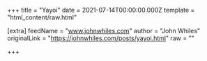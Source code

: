 
+++
title = "Yayoi"
date = 2021-07-14T00:00:00.000Z
template = "html_content/raw.html"

[extra]
feedName = "www.johnwhiles.com"
author = "John Whiles"
originalLink = "https://johnwhiles.com/posts/yayoi.html"
raw = ""

+++


